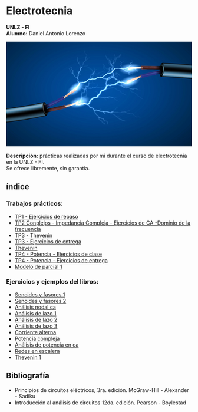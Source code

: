 # Electrotecnia
__UNLZ - FI__   
__Alumno:__ Daniel Antonio Lorenzo 

<img src="img/electro.jpg">

__Descripción:__ prácticas realizadas por mi durante el curso de electrotecnia en la UNLZ - FI.   
Se ofrece libremente, sin garantía.

## índice

### Trabajos prácticos:
* [TP1 - Ejercicios de repaso](https://nbviewer.jupyter.org/github/daniel-lorenzo/Electrotecnia/blob/master/Ejercitacion/Ejercicio_repaso.ipynb)
* [TP2 Conplejos - Impedancia Compleja - Ejercicios de CA -Dominio de la frecuencia](https://nbviewer.jupyter.org/github/daniel-lorenzo/Electrotecnia/blob/master/Ejercitacion/TP2.ipynb)
* [TP3 - Thevenin](https://nbviewer.jupyter.org/github/daniel-lorenzo/Electrotecnia/blob/master/Ejercitacion/TP3.ipynb)
* [TP3 - Ejercicios de entrega](https://nbviewer.jupyter.org/github/daniel-lorenzo/Electrotecnia/blob/master/Ejercitacion/TP3entrega.ipynb)
* [Thevenin](https://nbviewer.jupyter.org/github/daniel-lorenzo/Electrotecnia/blob/master/Ejercitacion/Thevenin.ipynb)
* [TP4 - Potencia - Ejercicios de clase](https://nbviewer.jupyter.org/github/daniel-lorenzo/Electrotecnia/blob/master/Ejercitacion/TP4.ipynb)
* [TP4 - Potencia - Ejercicios de entrega](https://nbviewer.jupyter.org/github/daniel-lorenzo/Electrotecnia/blob/master/Ejercitacion/TP4entrega.ipynb)
* [Modelo de parcial 1](https://nbviewer.jupyter.org/github/daniel-lorenzo/Electrotecnia/blob/master/Ejercitacion/parcial_1modelo.ipynb)

### Ejercicios y ejemplos del libros:
* [Senoides y fasores 1](https://nbviewer.jupyter.org/github/daniel-lorenzo/Electrotecnia/blob/master/Senoides_y_fasores1.ipynb)
* [Senoides y fasores 2](https://nbviewer.jupyter.org/github/daniel-lorenzo/Electrotecnia/blob/master/Senoides_y_fasores2.ipynb)
* [Análisis nodal ca](https://nbviewer.jupyter.org/github/daniel-lorenzo/Electrotecnia/blob/master/Analisis_Nodal_ca.ipynb)
* [Análisis de lazo 1](https://nbviewer.jupyter.org/github/daniel-lorenzo/Electrotecnia/blob/master/Analisis_de_lazo1.ipynb)
* [Análisis de lazo 2](https://nbviewer.jupyter.org/github/daniel-lorenzo/Electrotecnia/blob/master/Analisis_de_lazo2.ipynb)
* [Análisis de lazo 3](https://nbviewer.jupyter.org/github/daniel-lorenzo/Electrotecnia/blob/master/Analisis_de_lazo3.ipynb)
* [Corriente alterna](https://nbviewer.jupyter.org/github/daniel-lorenzo/Electrotecnia/blob/master/Corriente_alterna.ipynb)
* [Potencia compleja](https://nbviewer.jupyter.org/github/daniel-lorenzo/Electrotecnia/blob/master/Potencia_Compleja.ipynb)
* [Análisis de potencia en ca](https://nbviewer.jupyter.org/github/daniel-lorenzo/Electrotecnia/blob/master/Analisis%20de%20potencia%20de%20ca.ipynb)
* [Redes en escalera](https://nbviewer.jupyter.org/github/daniel-lorenzo/Electrotecnia/blob/master/Redes%20en%20escalera.ipynb)
* [Thevenin 1](https://nbviewer.jupyter.org/github/daniel-lorenzo/Electrotecnia/blob/master/Thevenin1.ipynb)

## Bibliografía
* Principios de circuitos eléctricos, 3ra. edición. McGraw-Hill - Alexander - Sadiku
* Introducción al análisis de circuitos 12da. edición. Pearson - Boylestad
